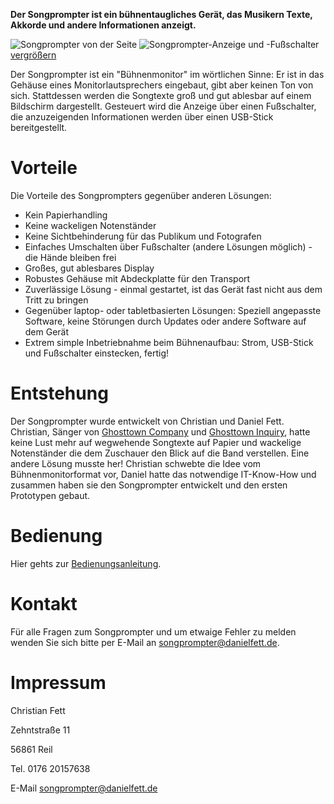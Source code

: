 <b>Der Songprompter ist ein bühnentaugliches Gerät, das Musikern Texte, Akkorde und andere Informationen anzeigt.</b>

![Songprompter von der Seite](/assets/images/teaser.jpg) ![Songprompter-Anzeige und -Fußschalter](/assets/images/teaser-2.jpg) [ vergrößern](/images)

Der Songprompter ist ein "Bühnenmonitor" im wörtlichen Sinne: Er ist in das Gehäuse eines Monitorlautsprechers eingebaut, gibt aber keinen Ton von sich. Stattdessen werden die Songtexte groß und gut ablesbar auf einem Bildschirm dargestellt. Gesteuert wird die Anzeige über einen Fußschalter, die anzuzeigenden Informationen werden über einen USB-Stick bereitgestellt. 

# Vorteile

Die Vorteile des Songprompters gegenüber anderen Lösungen:

  * Kein Papierhandling
  * Keine wackeligen Notenständer
  * Keine Sichtbehinderung für das Publikum und Fotografen
  * Einfaches Umschalten über Fußschalter (andere Lösungen möglich) - die Hände bleiben frei
  * Großes, gut ablesbares Display
  * Robustes Gehäuse mit Abdeckplatte für den Transport
  * Zuverlässige Lösung - einmal gestartet, ist das Gerät fast nicht aus dem Tritt zu bringen
  * Gegenüber laptop- oder tabletbasierten Lösungen: Speziell angepasste Software, keine Störungen durch Updates oder andere Software auf dem Gerät
  * Extrem simple Inbetriebnahme beim Bühnenaufbau: Strom, USB-Stick und Fußschalter einstecken, fertig!

# Entstehung

Der Songprompter wurde entwickelt von Christian und Daniel Fett. Christian, Sänger von [Ghosttown Company](http://www.ghosttown-company.de/) und [Ghosttown Inquiry](https://ghosttown-inquiry.de/), hatte keine Lust mehr auf wegwehende Songtexte auf Papier und wackelige Notenständer die dem Zuschauer den Blick auf die Band verstellen. Eine andere Lösung musste her! Christian schwebte die Idee vom Bühnenmonitorformat vor, Daniel hatte das notwendige IT-Know-How und zusammen haben sie den Songprompter entwickelt und den ersten Prototypen gebaut.

# Bedienung

Hier gehts zur [Bedienungsanleitung](/bedienung).

# Kontakt

Für alle Fragen zum Songprompter und um etwaige Fehler zu melden wenden Sie sich bitte per E-Mail an [songprompter@danielfett.de](mailto:songprompter@danielfett.de).

# Impressum

Christian Fett

Zehntstraße 11

56861 Reil

Tel. 0176 20157638

E-Mail [songprompter@danielfett.de](mailto:songprompter@danielfett.de)
